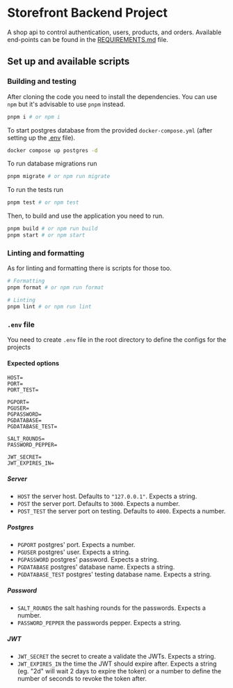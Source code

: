 # Storefront Backend Project

A shop api to control authentication, users, products, and orders. Available end-points can be found in the [REQUIREMENTS.md](/REQUIREMENTS.md) file.

## Set up and available scripts

### Building and testing

After cloning the code you need to install the dependencies. You can use `npm` but it's advisable to use `pnpm` instead.

```bash
pnpm i # or npm i
```

To start postgres database from the provided `docker-compose.yml` (after setting up the [.env](#env) file).

```bash
docker compose up postgres -d
```

To run database migrations run

```bash
pnpm migrate # or npm run migrate
```

To run the tests run

```bash
pnpm test # or npm test
```

Then, to build and use the application you need to run.

```bash
pnpm build # or npm run build
pnpm start # or npm start
```

### Linting and formatting

As for linting and formatting there is scripts for those too.

```bash
# Formatting
pnpm format # or npm run format

# Linting
pnpm lint # or npm run lint
```

### <a name="env"></a>`.env` file

You need to create `.env` file in the root directory to define the configs for the projects

#### Expected options

```env
HOST=
PORT=
PORT_TEST=

PGPORT=
PGUSER=
PGPASSWORD=
PGDATABASE=
PGDATABASE_TEST=

SALT_ROUNDS=
PASSWORD_PEPPER=

JWT_SECRET=
JWT_EXPIRES_IN=
```

##### **Server**

- `HOST` the server host. Defaults to `"127.0.0.1"`. Expects a string.
- `POST` the server port. Defaults to `3000`. Expects a number.
- `POST_TEST` the server port on testing. Defaults to `4000`. Expects a number.

##### **Postgres**

- `PGPORT` postgres' port. Expects a number.
- `PGUSER` postgres' user. Expects a string.
- `PGPASSWORD` postgres' password. Expects a string.
- `PGDATABASE` postgres' database name. Expects a string.
- `PGDATABASE_TEST` postgres' testing database name. Expects a string.

##### **Password**

- `SALT_ROUNDS` the salt hashing rounds for the passwords. Expects a number.
- `PASSWORD_PEPPER` the passwords pepper. Expects a string.

##### **JWT**

- `JWT_SECRET` the secret to create a validate the JWTs. Expects a string.
- `JWT_EXPIRES_IN` the time the JWT should expire after. Expects a string (eg. "2d" will wait 2 days to expire the token) or a number to define the number of seconds to revoke the token after.
